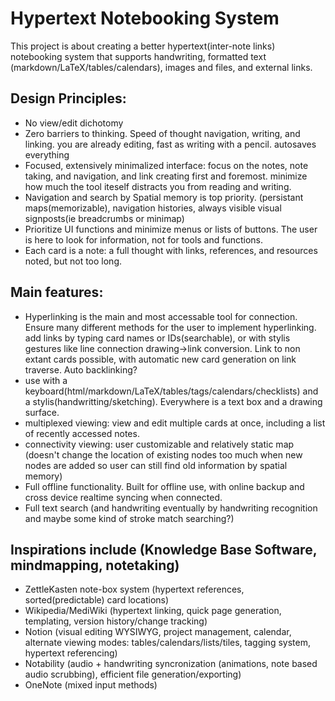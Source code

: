 # Hypertext Notebooking System

This project is about creating a better hypertext(inter-note links) notebooking system that supports handwriting, formatted text (markdown/LaTeX/tables/calendars), images and files, and external links.

## Design Principles:
- No view/edit dichotomy
- Zero barriers to thinking. Speed of thought navigation, writing, and linking.  you are already editing, fast as writing with a pencil. autosaves everything
- Focused, extensively minimalized interface: focus on the notes, note taking, and navigation, and link creating first and foremost. minimize how much the tool iteself distracts you from reading and writing.
- Navigation and search by Spatial memory is top priority. (persistant maps(memorizable), navigation histories, always visible visual signposts(ie breadcrumbs or minimap)
- Prioritize UI functions and minimize menus or lists of buttons.  The user is here to look for information, not for tools and functions.
- Each card is a note: a full thought with links, references, and resources noted, but not too long.


## Main features:
- Hyperlinking is the main and most accessable tool for connection.  Ensure many different methods for the user to implement hyperlinking. add links by typing card names or IDs(searchable), or with stylis gestures like line connection drawing->link conversion.  Link to non extant cards possible, with automatic new card generation on link traverse.  Auto backlinking?
- use with a keyboard(html/markdown/LaTeX/tables/tags/calendars/checklists) and a stylis(handwritting/sketching). Everywhere is a text box and a drawing surface.
- multiplexed viewing: view and edit multiple cards at once, including a list of recently accessed notes.
- connectivity viewing: user customizable and relatively static map (doesn't change the location of existing nodes too much when new nodes are added so user can still find old information by spatial memory)
- Full offline functionality.  Built for offline use, with online backup and cross device realtime syncing when connected.
- Full text search (and handwriting eventually by handwriting recognition and maybe some kind of stroke match searching?)


## Inspirations include (Knowledge Base Software, mindmapping, notetaking)
- ZettleKasten note-box system (hypertext references, sorted(predictable) card locations)
- Wikipedia/MediWiki (hypertext linking, quick page generation, templating, version history/change tracking)
- Notion (visual editing WYSIWYG, project management, calendar, alternate viewing modes: tables/calendars/lists/tiles, tagging system, hypertext referencing)
- Notability (audio + handwriting syncronization (animations, note based audio scrubbing), efficient file generation/exporting)
- OneNote (mixed input methods)
